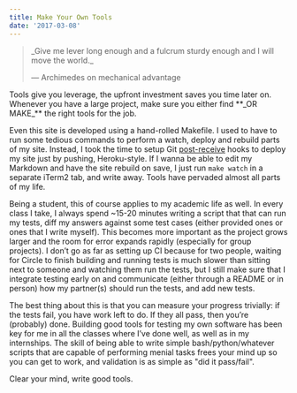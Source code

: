 ```yaml
---
title: Make Your Own Tools
date: '2017-03-08'
---
```


<blockquote>
  _Give me lever long enough and a fulcrum sturdy enough and I will move the world._

  &mdash; Archimedes on mechanical advantage
</blockquote>
Tools give you leverage, the upfront investment saves you time later on.
Whenever you have a large project, make sure you either find **_OR MAKE_** the right
tools for the job.

Even this site is developed using a hand-rolled Makefile. I used to have to run
some tedious commands to perform a watch, deploy and rebuild parts of my site.
Instead, I took the time to setup Git
[post-receive](https://git-scm.com/book/en/v2/Customizing-Git-Git-Hooks) hooks
to deploy my site just by pushing, Heroku-style. If I wanna be able to edit my
Markdown and have the site rebuild on save, I just run `make watch` in a
separate iTerm2 tab, and write away. Tools have pervaded almost all parts of my life.

Being a student, this of course applies to my academic life as well.  In every
class I take, I always spend ~15-20 minutes writing a script that that can run
my tests, diff my answers against some test cases (either provided ones or ones
that I write myself). This becomes more important as the project grows larger
and the room for error expands rapidly (especially for group projects). I don’t
go as far as setting up CI because for two people, waiting for Circle to finish
building and running tests is much slower than sitting next to someone and
watching them run the tests, but I still make sure that I integrate testing
early on and communicate (either through a README or in person) how my
partner(s) should run the tests, and add new tests.

The best thing about this is that you can measure your progress trivially: if
the tests fail, you have work left to do. If they all pass, then you’re
(probably) done.  Building good tools for testing my own software has been key
for me in all the classes where I’ve done well, as well as in my internships.
The skill of being able to write simple bash/python/whatever scripts that are
capable of performing menial tasks frees your mind up so you can get to work,
and validation is as simple as "did it pass/fail".

Clear your mind, write good tools.
